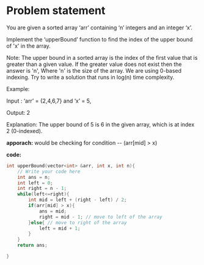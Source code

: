 # Problem statement
You are given a sorted array ‘arr’ containing ‘n’ integers and an integer ‘x’.

Implement the ‘upperBound’ function to find the index of the upper bound of 'x' in the array.

Note:
The upper bound in a sorted array is the index of the first value that is greater than a given value. 
If the greater value does not exist then the answer is 'n', Where 'n' is the size of the array.
We are using 0-based indexing.
Try to write a solution that runs in log(n) time complexity.


Example:

Input : ‘arr’ = {2,4,6,7} and ‘x’ = 5,

Output: 2

Explanation: The upper bound of 5 is 6 in the given array, which is at index 2 (0-indexed).

**apporach:**
would be checking for condition -- (arr[mid] > x)

**code:**
```cpp
int upperBound(vector<int> &arr, int x, int n){
	// Write your code here
	int ans = n;
	int left = 0;
	int right = n - 1;
	while(left<=right){
		int mid = left + (right - left) / 2;
		if(arr[mid] > x){
			ans = mid;
			right = mid - 1; // move to left of the array
		}else{ // move to right of the array
			left = mid + 1;
		}
	}
	return ans;

}
```